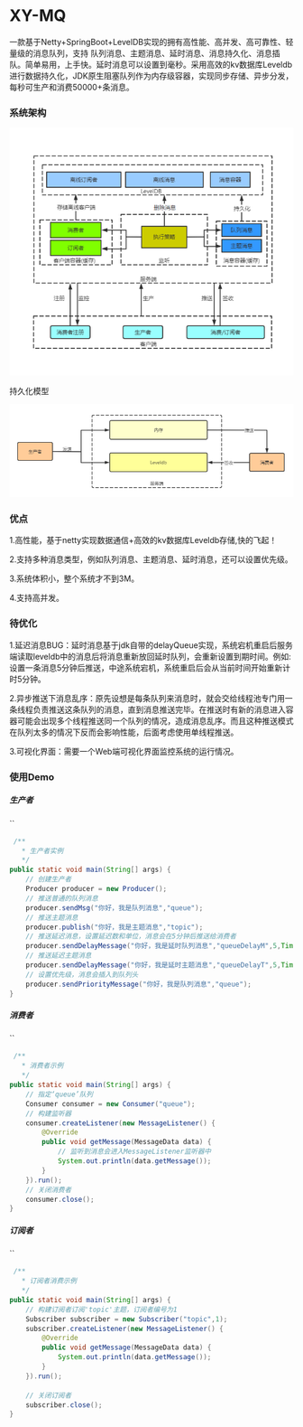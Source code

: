 # XY-MQ
一款基于Netty+SpringBoot+LevelDB实现的拥有高性能、高并发、高可靠性、轻量级的消息队列，支持 队列消息、主题消息、延时消息、消息持久化、消息插队。简单易用，上手快。延时消息可以设置到毫秒。采用高效的kv数据库Leveldb进行数据持久化，JDK原生阻塞队列作为内存级容器，实现同步存储、异步分发，每秒可生产和消费50000+条消息。

### 系统架构

![image-20220722143333878](https://github.com/Lyx0912/XY-MQ/blob/main/doc/%E7%B3%BB%E7%BB%9F%E6%9E%B6%E6%9E%84.png)

持久化模型

![image-20220722143333879](https://github.com/Lyx0912/XY-MQ/blob/main/doc/%E6%B6%88%E6%81%AF%E6%8C%81%E4%B9%85%E5%8C%96%E6%A8%A1%E5%9E%8B.png)



### 优点

1.高性能，基于netty实现数据通信+高效的kv数据库Leveldb存储,快的飞起！

2.支持多种消息类型，例如队列消息、主题消息、延时消息，还可以设置优先级。

3.系统体积小，整个系统才不到3M。

4.支持高并发。

### 待优化

1.延迟消息BUG：延时消息基于jdk自带的delayQueue实现，系统宕机重启后服务端读取leveldb中的消息后将消息重新放回延时队列，会重新设置到期时间。例如:设置一条消息5分钟后推送，中途系统宕机，系统重启后会从当前时间开始重新计时5分钟。

2.异步推送下消息乱序：原先设想是每条队列来消息时，就会交给线程池专门用一条线程负责推送这条队列的消息，直到消息推送完毕。在推送时有新的消息进入容器可能会出现多个线程推送同一个队列的情况，造成消息乱序。而且这种推送模式在队列太多的情况下反而会影响性能，后面考虑使用单线程推送。

3.可视化界面：需要一个Web端可视化界面监控系统的运行情况。



### 使用Demo

##### 生产者

``

```java
 /**
   * 生产者实例
   */
public static void main(String[] args) {
    // 创建生产者
    Producer producer = new Producer();
    // 推送普通的队列消息
    producer.sendMsg("你好，我是队列消息","queue");
    // 推送主题消息
    producer.publish("你好，我是主题消息","topic");
    // 推送延迟消息，设置延迟数和单位，消息会在5分钟后推送给消费者
    producer.sendDelayMessage("你好，我是延时队列消息","queueDelayM",5,TimeUnit.SECONDS);
    // 推送延迟主题消息
    producer.sendDelayMessage("你好，我是延时主题消息","queueDelayT",5,TimeUnit.SECONDS);
    // 设置优先级，消息会插入到队列头
    producer.sendPriorityMessage("你好，我是队列消息","queue");
}
```

##### 消费者

``

```java
 /**
   * 消费者示例
   */
public static void main(String[] args) {
    // 指定‘queue’队列
    Consumer consumer = new Consumer("queue");
    // 构建监听器
    consumer.createListener(new MessageListener() {
        @Override
        public void getMessage(MessageData data) {
            // 监听到消息会进入MessageListener监听器中
            System.out.println(data.getMessage());
        }
    }).run();
    // 关闭消费者
    consumer.close();
}
```

##### 订阅者

``

```java
 /**
   * 订阅者消费示例
   */
public static void main(String[] args) {
    // 构建订阅者订阅'topic'主题，订阅者编号为1
    Subscriber subscriber = new Subscriber("topic",1);
    subscriber.createListener(new MessageListener() {
        @Override
        public void getMessage(MessageData data) {
            System.out.println(data.getMessage());
        }
    }).run();
    
    // 关闭订阅者
    subscriber.close();
}
```



### 
